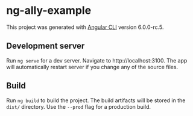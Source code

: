 # ng-ally-example

This project was generated with [Angular CLI](https://github.com/angular/angular-cli) version 6.0.0-rc.5.

## Development server

Run `ng serve` for a dev server.  Navigate to http://localhost:3100. The app will automatically restart server if you change any of the source files.


## Build

Run `ng build` to build the project. The build artifacts will be stored in the `dist/` directory. Use the `--prod` flag for a production build.

